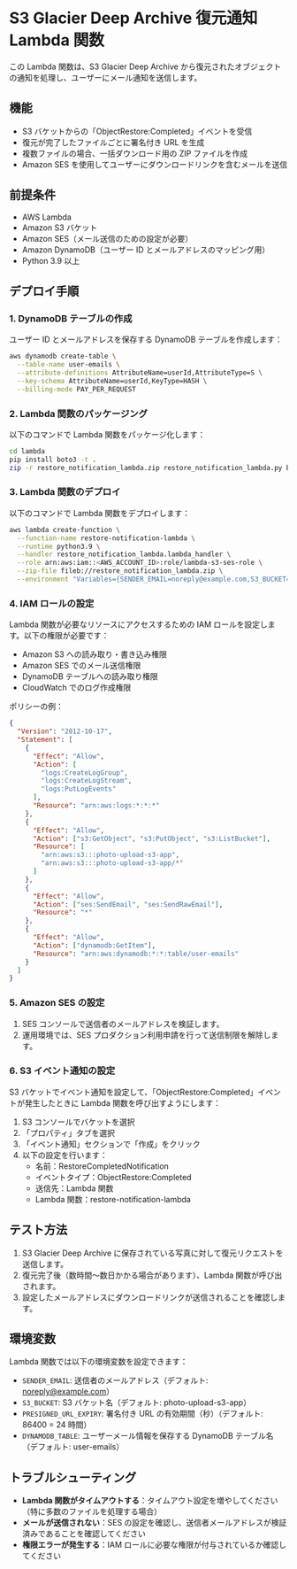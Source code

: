# S3 Glacier Deep Archive 復元通知 Lambda 関数

この Lambda 関数は、S3 Glacier Deep Archive から復元されたオブジェクトの通知を処理し、ユーザーにメール通知を送信します。

## 機能

- S3 バケットからの「ObjectRestore:Completed」イベントを受信
- 復元が完了したファイルごとに署名付き URL を生成
- 複数ファイルの場合、一括ダウンロード用の ZIP ファイルを作成
- Amazon SES を使用してユーザーにダウンロードリンクを含むメールを送信

## 前提条件

- AWS Lambda
- Amazon S3 バケット
- Amazon SES（メール送信のための設定が必要）
- Amazon DynamoDB（ユーザー ID とメールアドレスのマッピング用）
- Python 3.9 以上

## デプロイ手順

### 1. DynamoDB テーブルの作成

ユーザー ID とメールアドレスを保存する DynamoDB テーブルを作成します：

```bash
aws dynamodb create-table \
  --table-name user-emails \
  --attribute-definitions AttributeName=userId,AttributeType=S \
  --key-schema AttributeName=userId,KeyType=HASH \
  --billing-mode PAY_PER_REQUEST
```

### 2. Lambda 関数のパッケージング

以下のコマンドで Lambda 関数をパッケージ化します：

```bash
cd lambda
pip install boto3 -t .
zip -r restore_notification_lambda.zip restore_notification_lambda.py boto3 botocore
```

### 3. Lambda 関数のデプロイ

以下のコマンドで Lambda 関数をデプロイします：

```bash
aws lambda create-function \
  --function-name restore-notification-lambda \
  --runtime python3.9 \
  --handler restore_notification_lambda.lambda_handler \
  --role arn:aws:iam::<AWS_ACCOUNT_ID>:role/lambda-s3-ses-role \
  --zip-file fileb://restore_notification_lambda.zip \
  --environment "Variables={SENDER_EMAIL=noreply@example.com,S3_BUCKET=photo-upload-s3-app,DYNAMODB_TABLE=user-emails}"
```

### 4. IAM ロールの設定

Lambda 関数が必要なリソースにアクセスするための IAM ロールを設定します。以下の権限が必要です：

- Amazon S3 への読み取り・書き込み権限
- Amazon SES でのメール送信権限
- DynamoDB テーブルへの読み取り権限
- CloudWatch でのログ作成権限

ポリシーの例：

```json
{
  "Version": "2012-10-17",
  "Statement": [
    {
      "Effect": "Allow",
      "Action": [
        "logs:CreateLogGroup",
        "logs:CreateLogStream",
        "logs:PutLogEvents"
      ],
      "Resource": "arn:aws:logs:*:*:*"
    },
    {
      "Effect": "Allow",
      "Action": ["s3:GetObject", "s3:PutObject", "s3:ListBucket"],
      "Resource": [
        "arn:aws:s3:::photo-upload-s3-app",
        "arn:aws:s3:::photo-upload-s3-app/*"
      ]
    },
    {
      "Effect": "Allow",
      "Action": ["ses:SendEmail", "ses:SendRawEmail"],
      "Resource": "*"
    },
    {
      "Effect": "Allow",
      "Action": ["dynamodb:GetItem"],
      "Resource": "arn:aws:dynamodb:*:*:table/user-emails"
    }
  ]
}
```

### 5. Amazon SES の設定

1. SES コンソールで送信者のメールアドレスを検証します。
2. 運用環境では、SES プロダクション利用申請を行って送信制限を解除します。

### 6. S3 イベント通知の設定

S3 バケットでイベント通知を設定して、「ObjectRestore:Completed」イベントが発生したときに Lambda 関数を呼び出すようにします：

1. S3 コンソールでバケットを選択
2. 「プロパティ」タブを選択
3. 「イベント通知」セクションで「作成」をクリック
4. 以下の設定を行います：
   - 名前：RestoreCompletedNotification
   - イベントタイプ：ObjectRestore:Completed
   - 送信先：Lambda 関数
   - Lambda 関数：restore-notification-lambda

## テスト方法

1. S3 Glacier Deep Archive に保存されている写真に対して復元リクエストを送信します。
2. 復元完了後（数時間〜数日かかる場合があります）、Lambda 関数が呼び出されます。
3. 設定したメールアドレスにダウンロードリンクが送信されることを確認します。

## 環境変数

Lambda 関数では以下の環境変数を設定できます：

- `SENDER_EMAIL`: 送信者のメールアドレス（デフォルト: noreply@example.com）
- `S3_BUCKET`: S3 バケット名（デフォルト: photo-upload-s3-app）
- `PRESIGNED_URL_EXPIRY`: 署名付き URL の有効期間（秒）（デフォルト: 86400 = 24 時間）
- `DYNAMODB_TABLE`: ユーザーメール情報を保存する DynamoDB テーブル名（デフォルト: user-emails）

## トラブルシューティング

- **Lambda 関数がタイムアウトする**：タイムアウト設定を増やしてください（特に多数のファイルを処理する場合）
- **メールが送信されない**：SES の設定を確認し、送信者メールアドレスが検証済みであることを確認してください
- **権限エラーが発生する**：IAM ロールに必要な権限が付与されているか確認してください
